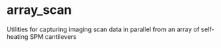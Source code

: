 # array_scan
Utilities for capturing imaging scan data in parallel from an array of self-heating SPM cantilevers
